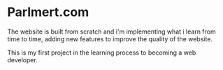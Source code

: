 # Parlmert.com 
The website is built from scratch and i'm implementing what i learn from time to time, adding new features to improve the quality of the website. 

This is my first project in the learning process to becoming a web developer.